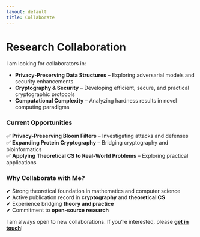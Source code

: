 ```yaml
---
layout: default
title: Collaborate
---
```


# Research Collaboration  

I am looking for collaborators in:  

- **Privacy-Preserving Data Structures** – Exploring adversarial models and security enhancements  
- **Cryptography & Security** – Developing efficient, secure, and practical cryptographic protocols  
- **Computational Complexity** – Analyzing hardness results in novel computing paradigms  

### **Current Opportunities**  
✅ **Privacy-Preserving Bloom Filters** – Investigating attacks and defenses  
✅ **Expanding Protein Cryptography** – Bridging cryptography and bioinformatics  
✅ **Applying Theoretical CS to Real-World Problems** – Exploring practical applications  

### **Why Collaborate with Me?**  
✔ Strong theoretical foundation in mathematics and computer science  
✔ Active publication record in **cryptography** and **theoretical CS**  
✔ Experience bridging **theory and practice**  
✔ Commitment to **open-source research**  

I am always open to new collaborations. If you’re interested, please **[get in touch](/contact)**!  
